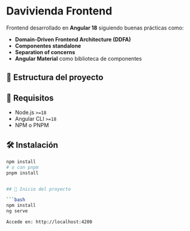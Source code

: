 # Davivienda Frontend

Frontend desarrollado en **Angular 18** siguiendo buenas prácticas como:
- **Domain-Driven Frontend Architecture (DDFA)**
- **Componentes standalone**
- **Separation of concerns**
- **Angular Material** como biblioteca de componentes

## 📁 Estructura del proyecto


## 🚀 Requisitos

- Node.js `>=18`
- Angular CLI `>=18`
- NPM o PNPM

## 🛠 Instalación

```bash
npm install
# o con pnpm
pnpm install


## 🧪 Inicio del proyecto

```bash
npm install
ng serve

Accede en: http://localhost:4200

